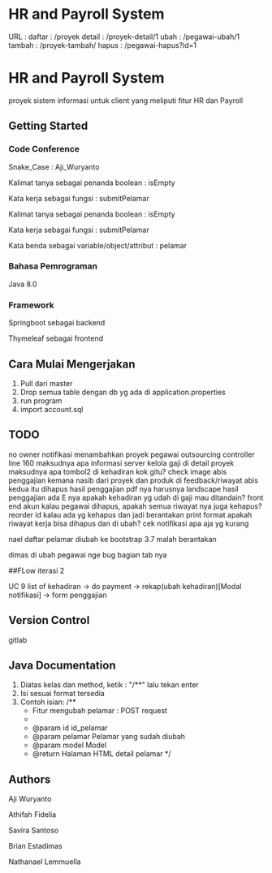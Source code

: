# HR and Payroll System

URL : 
daftar : /proyek
detail : /proyek-detail/1
ubah : /pegawai-ubah/1
tambah : /proyek-tambah/
hapus : /pegawai-hapus?id=1



# HR and Payroll System

proyek sistem informasi untuk client yang meliputi fitur HR dan Payroll

## Getting Started

### Code Conference
Snake_Case : Aji_Wuryanto

Kalimat tanya sebagai penanda boolean : isEmpty

Kata kerja sebagai fungsi : submitPelamar

Kalimat tanya sebagai penanda boolean : isEmpty

Kata kerja sebagai fungsi : submitPelamar

Kata benda sebagai variable/object/attribut : pelamar

### Bahasa Pemrograman

Java 8.0

### Framework
Springboot sebagai backend

Thymeleaf sebagai frontend

## Cara Mulai Mengerjakan

1. Pull dari master
2. Drop semua table dengan db yg ada di application.properties
3. run program
4. import account.sql



## TODO

no owner
notifikasi menambahkan proyek
pegawai outsourcing controller line 160 maksudnya apa
informasi server
kelola gaji di detail proyek maksudnya apa
tombol2 di kehadiran kok gitu?
check image
abis penggajian kemana
nasib dari proyek dan produk di feedback/riwayat abis kedua itu dihapus
hasil penggajian pdf nya harusnya landscape
hasil penggajian ada E nya
apakah kehadiran yg udah di gaji mau ditandain?
front end akun
kalau pegawai dihapus, apakah semua riwayat nya juga kehapus?
reorder id kalau ada yg kehapus dan jadi berantakan
print format
apakah riwayat kerja bisa dihapus dan di ubah?
cek notifikasi apa aja yg kurang

nael
daftar pelamar diubah ke bootstrap 3.7 malah berantakan

dimas
di ubah pegawai nge bug bagian tab nya



##FLow iterasi 2

UC 9
list of kehadiran -> do payment -> rekap(ubah kehadiran)[Modal notifikasi] -> form penggajian




## Version Control

gitlab

## Java Documentation
1. Diatas kelas dan method, ketik : "/**" lalu tekan enter
2. Isi sesuai format tersedia
3. Contoh isian:
/**
    * Fitur mengubah pelamar : POST request
	* 
	* @param id      id_pelamar
	* @param pelamar Pelamar yang sudah diubah
	* @param model   Model
	* @return Halaman HTML detail pelamar
*/

## Authors

Aji Wuryanto

Athifah Fidelia 

Savira Santoso

Brian Estadimas

Nathanael Lemmuella

